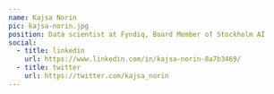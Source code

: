 ```yaml
---
name: Kajsa Norin
pic: kajsa-norin.jpg
position: Data scientist at Fyndiq, Board Member of Stockholm AI
social:
  - title: linkedin
    url: https://www.linkedin.com/in/kajsa-norin-8a7b3469/
  - title: twitter
    url: https://twitter.com/kajsa_norin
---
```

